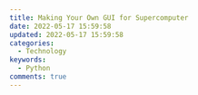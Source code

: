 ```yaml
---
title: Making Your Own GUI for Supercomputer
date: 2022-05-17 15:59:58
updated: 2022-05-17 15:59:58
categories:
  - Technology
keywords:
  - Python
comments: true
---
```

